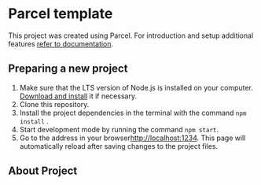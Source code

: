 # Parcel template

This project was created using Parcel. For introduction and setup additional
features [refer to documentation](https://parceljs.org/).

## Preparing a new project

1. Make sure that the LTS version of Node.js is installed on your computer.
   [Download and install](https://nodejs.org/en/) it if necessary.
2. Clone this repository.
3. Install the project dependencies in the terminal with the command
   `npm install` .
4. Start development mode by running the command `npm start`.
5. Go to the address in your
   browser[http://localhost:1234](http://localhost:1234). This page will
   automatically reload after saving changes to the project files.

## About Project
